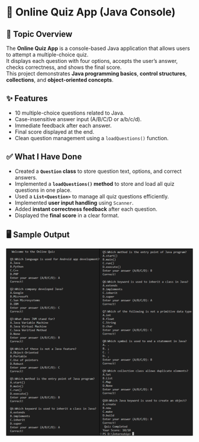 # 📝 Online Quiz App (Java Console)

## 📌 Topic Overview
The **Online Quiz App** is a console-based Java application that allows users to attempt a multiple-choice quiz.  
It displays each question with four options, accepts the user’s answer, checks correctness, and shows the final score.  
This project demonstrates **Java programming basics**, **control structures**, **collections**, and **object-oriented concepts**.

## ✨ Features
- 10 multiple-choice questions related to Java.
- Case-insensitive answer input (A/B/C/D or a/b/c/d).
- Immediate feedback after each answer.
- Final score displayed at the end.
- Clean question management using a `loadQuestions()` function.

## ✅ What I Have Done
- Created a **`Question` class** to store question text, options, and correct answers.
- Implemented a **`loadQuestions()` method** to store and load all quiz questions in one place.
- Used a **`List<Question>`** to manage all quiz questions efficiently.
- Implemented **user input handling** using `Scanner`.
- Added **instant correctness feedback** after each question.
- Displayed the **final score** in a clear format.

## 🖥️ Sample Output
![Java Console](Output)
